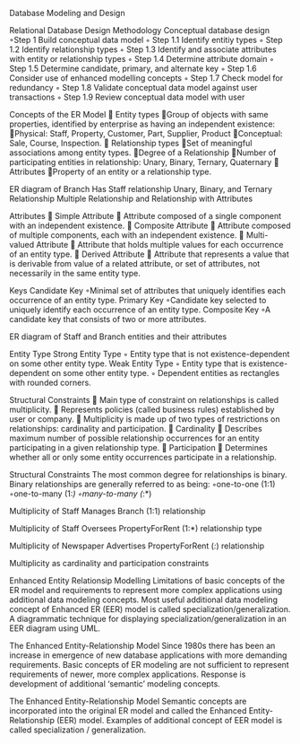 Database Modeling and Design

Relational Database Design Methodology
Conceptual database design
◦Step 1 Build conceptual data model
◦ Step 1.1 Identify entitiy types
◦ Step 1.2 Identify relationship types
◦ Step 1.3 Identify and associate attributes with entity or
relationship types
◦ Step 1.4 Determine attribute domain
◦ Step 1.5 Determine candidate, primary, and alternate key
◦ Step 1.6 Consider use of enhanced modelling concepts
◦ Step 1.7 Check model for redundancy
◦ Step 1.8 Validate conceptual data model against user
transactions
◦ Step 1.9 Review conceptual data model with user

Concepts of the ER Model
 Entity types
Group of objects with same properties, identified by
enterprise as having an independent existence:
Physical: Staff, Property, Customer, Part, Supplier, Product
Conceptual: Sale, Course, Inspection.
 Relationship types
Set of meaningful associations among entity types.
Degree of a Relationship
Number of participating entities in relationship: Unary, Binary,
Ternary, Quaternary
 Attributes
Property of an entity or a relationship type.

ER diagram of Branch Has Staff relationship
Unary, Binary, and Ternary Relationship
Multiple Relationship and
Relationship with Attributes

Attributes
 Simple Attribute
 Attribute composed of a single component with an independent
existence.
 Composite Attribute
 Attribute composed of multiple components, each with an
independent existence.
 Multi-valued Attribute
 Attribute that holds multiple values for each occurrence of an entity
type.
 Derived Attribute
 Attribute that represents a value that is derivable from value of a
related attribute, or set of attributes, not necessarily in the same
entity type.

Keys
Candidate Key
◦Minimal set of attributes that uniquely identifies each
occurrence of an entity type.
Primary Key
◦Candidate key selected to uniquely identify each
occurrence of an entity type.
Composite Key
◦A candidate key that consists of two or more attributes.

ER diagram of Staff and Branch entities and
their attributes

Entity Type
Strong Entity Type
◦ Entity type that is not existence-dependent on some other entity type.
Weak Entity Type
◦ Entity type that is existence-dependent on some other entity type.
◦ Dependent entities as rectangles with rounded corners.


Structural Constraints
 Main type of constraint on relationships is called multiplicity.
 Represents policies (called business rules) established by
user or company.
 Multiplicity is made up of two types of restrictions on
relationships: cardinality and participation.
 Cardinality
 Describes maximum number of possible relationship occurrences for
an entity participating in a given relationship type.
 Participation
 Determines whether all or only some entity occurrences participate in
a relationship.

Structural Constraints
The most common degree for relationships is binary.
Binary relationships are generally referred to as being:
◦one-to-one (1:1)
◦one-to-many (1:*)
◦many-to-many (*:*)

Multiplicity of Staff Manages Branch (1:1)
relationship

Multiplicity of Staff Oversees PropertyForRent (1:*)
relationship type

Multiplicity of Newspaper Advertises
PropertyForRent (*:*) relationship

Multiplicity as cardinality and participation
constraints

Enhanced Entity Relationsip
Modelling
Limitations of basic concepts of the ER model
and requirements to represent more complex
applications using additional data modeling
concepts.
Most useful additional data modeling concept of
Enhanced ER (EER) model is called
specialization/generalization.
A diagrammatic technique for displaying
specialization/generalization in an EER diagram
using UML.

The Enhanced Entity-Relationship Model
Since 1980s there has been an increase in
emergence of new database applications with
more demanding requirements.
Basic concepts of ER modeling are not sufficient
to represent requirements of newer, more
complex applications.
Response is development of additional ‘semantic’
modeling concepts.

The Enhanced Entity-Relationship Model
Semantic concepts are incorporated into the
original ER model and called the Enhanced
Entity-Relationship (EER) model.
Examples of additional concept of EER model is
called specialization / generalization.